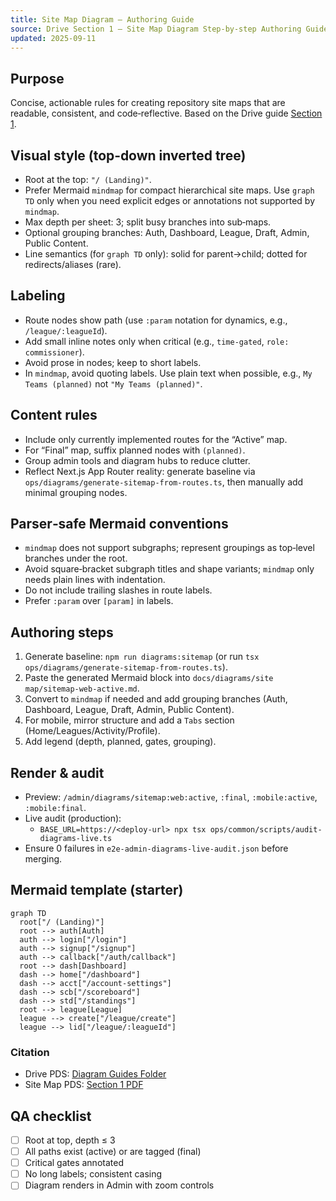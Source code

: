 ```yaml
---
title: Site Map Diagram — Authoring Guide
source: Drive Section 1 — Site Map Diagram Step‑by‑step Authoring Guide
updated: 2025-09-11
---
```


## Purpose
Concise, actionable rules for creating repository site maps that are readable, consistent, and code‑reflective. Based on the Drive guide [Section 1](https://drive.google.com/drive/folders/10FsLx1yEHSZrEJdum_jdU3ukQvEAX21G?usp=sharing).

## Visual style (top‑down inverted tree)
- Root at the top: `"/ (Landing)"`.
- Prefer Mermaid `mindmap` for compact hierarchical site maps. Use `graph TD` only when you need explicit edges or annotations not supported by `mindmap`.
- Max depth per sheet: 3; split busy branches into sub‑maps.
- Optional grouping branches: Auth, Dashboard, League, Draft, Admin, Public Content.
- Line semantics (for `graph TD` only): solid for parent→child; dotted for redirects/aliases (rare).

## Labeling
- Route nodes show path (use `:param` notation for dynamics, e.g., `/league/:leagueId`).
- Add small inline notes only when critical (e.g., `time‑gated`, `role: commissioner`).
- Avoid prose in nodes; keep to short labels.
- In `mindmap`, avoid quoting labels. Use plain text when possible, e.g., `My Teams (planned)` not `"My Teams (planned)"`.

## Content rules
- Include only currently implemented routes for the “Active” map.
- For “Final” map, suffix planned nodes with `(planned)`.
- Group admin tools and diagram hubs to reduce clutter.
- Reflect Next.js App Router reality: generate baseline via `ops/diagrams/generate-sitemap-from-routes.ts`, then manually add minimal grouping nodes.

## Parser‑safe Mermaid conventions
- `mindmap` does not support subgraphs; represent groupings as top‑level branches under the root.
- Avoid square‑bracket subgraph titles and shape variants; `mindmap` only needs plain lines with indentation.
- Do not include trailing slashes in route labels.
- Prefer `:param` over `[param]` in labels.

## Authoring steps
1) Generate baseline: `npm run diagrams:sitemap` (or run `tsx ops/diagrams/generate-sitemap-from-routes.ts`).
2) Paste the generated Mermaid block into `docs/diagrams/site map/sitemap-web-active.md`.
3) Convert to `mindmap` if needed and add grouping branches (Auth, Dashboard, League, Draft, Admin, Public Content).
4) For mobile, mirror structure and add a `Tabs` section (Home/Leagues/Activity/Profile).
5) Add legend (depth, planned, gates, grouping).

## Render & audit
- Preview: `/admin/diagrams/sitemap:web:active`, `:final`, `:mobile:active`, `:mobile:final`.
- Live audit (production):
  - `BASE_URL=https://<deploy-url> npx tsx ops/common/scripts/audit-diagrams-live.ts`
- Ensure 0 failures in `e2e-admin-diagrams-live-audit.json` before merging.

## Mermaid template (starter)
```mermaid
graph TD
  root["/ (Landing)"]
  root --> auth[Auth]
  auth --> login["/login"]
  auth --> signup["/signup"]
  auth --> callback["/auth/callback"]
  root --> dash[Dashboard]
  dash --> home["/dashboard"]
  dash --> acct["/account-settings"]
  dash --> scb["/scoreboard"]
  dash --> std["/standings"]
  root --> league[League]
  league --> create["/league/create"]
  league --> lid["/league/:leagueId"]
```

### Citation
- Drive PDS: [Diagram Guides Folder](https://drive.google.com/drive/folders/10FsLx1yEHSZrEJdum_jdU3ukQvEAX21G?usp=sharing)
- Site Map PDS: [Section 1 PDF](https://drive.google.com/file/d/1SJHgcZrBx_ktqRObAhWe8YJMsUy-xMWr/view?usp=sharing)

## QA checklist
- [ ] Root at top, depth ≤ 3
- [ ] All paths exist (active) or are tagged (final)
- [ ] Critical gates annotated
- [ ] No long labels; consistent casing
- [ ] Diagram renders in Admin with zoom controls
